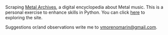 Scraping [Metal Archives](https://www.metal-archives.com/), a digital 
encyclopedia about Metal music. This is a personal exercise to enhance 
skills in Python. You can click [here](https://www.metal-archives.com/) to 
exploring the 
site.

Suggestions or/and observations write me to vmorenomarin@gmail.com.

